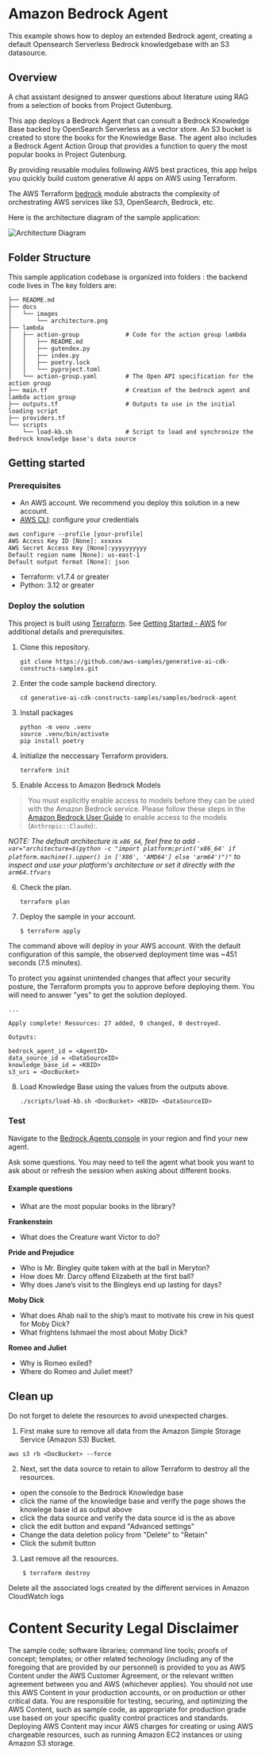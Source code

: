 # Amazon Bedrock Agent

This example shows how to deploy an extended Bedrock agent,
creating a default Opensearch Serverless Bedrock knowledgebase with an S3 datasource.

## Overview

A chat assistant designed to answer questions about literature using RAG from a
selection of books from Project Gutenburg.

This app deploys a Bedrock Agent that can consult a Bedrock Knowledge Base
backed by OpenSearch Serverless as a vector store. An S3 bucket is created to
store the books for the Knowledge Base. The agent also includes a Bedrock Agent
Action Group that provides a function to query the most popular books in Project
Gutenburg.

By providing reusable modules following AWS best practices,
this app helps you quickly build custom generative AI apps on AWS using Terraform.

The AWS Terraform [bedrock](https://registry.terraform.io/modules/aws-ia/bedrock/aws/latest) module 
abstracts the complexity of orchestrating AWS services like S3, OpenSearch, Bedrock, etc.

Here is the architecture diagram of the sample application:

![Architecture Diagram](docs/images/architecture.png)

## Folder Structure

This sample application codebase is organized into folders : the backend code lives in
The key folders are:

```tree
├── README.md
├── docs
│   └── images
│       └── architecture.png
├── lambda
│   ├── action-group             # Code for the action group lambda
│   │   ├── README.md
│   │   ├── gutendex.py
│   │   ├── index.py
│   │   ├── poetry.lock
│   │   └── pyproject.toml
│   └── action-group.yaml        # The Open API specification for the action group
├── main.tf                      # Creation of the bedrock agent and lambda action group
├── outputs.tf                   # Outputs to use in the initial loading script
├── providers.tf
└── scripts
    └── load-kb.sh               # Script to load and synchronize the Bedrock knowledge base's data source
```

## Getting started

### Prerequisites

- An AWS account. We recommend you deploy this solution in a new account.
- [AWS CLI](https://aws.amazon.com/cli/): configure your credentials

```shell
aws configure --profile [your-profile] 
AWS Access Key ID [None]: xxxxxx
AWS Secret Access Key [None]:yyyyyyyyyy
Default region name [None]: us-east-1 
Default output format [None]: json
```

- Terraform: v1.7.4 or greater
- Python: 3.12 or greater

### Deploy the solution

This project is built using [Terraform](https://www.terraform.io/). See [Getting Started - AWS](https://developer.hashicorp.com/terraform/tutorials/aws-get-started) for additional details and prerequisites.

1. Clone this repository.
    ```shell
    git clone https://github.com/aws-samples/generative-ai-cdk-constructs-samples.git
    ```

2. Enter the code sample backend directory.
    ```shell
    cd generative-ai-cdk-constructs-samples/samples/bedrock-agent
    ```

3. Install packages
   ```shell
   python -m venv .venv
   source .venv/bin/activate
   pip install poetry
   ```

4. Initialize the neccessary Terraform providers.
    ```shell
    terraform init
    ```

5. Enable Access to Amazon Bedrock Models
> You must explicitly enable access to models before they can be used with the Amazon Bedrock service. Please follow these steps in the [Amazon Bedrock User Guide](https://docs.aws.amazon.com/bedrock/latest/userguide/model-access.html) to enable access to the models (```Anthropic::Claude```):.

_NOTE: The default architecture is `x86_64`, feel free to add `-var="architecture=$(python -c "import platform;print('x86_64' if platform.machine().upper() in ['X86', 'AMD64'] else 'arm64')")"` to inspect and use your platform's architecture or set it directly with the `arm64.tfvars`_

6. Check the plan.

    ```shell
    terraform plan
    ```

7. Deploy the sample in your account.

    ```shell
    $ terraform apply
    ```

The command above will deploy in your AWS account. With the default configuration of this sample, the observed deployment time was ~451 seconds (7.5 minutes).

To protect you against unintended changes that affect your security posture, the Terraform prompts you to approve before deploying them. You will need to answer "yes" to get the solution deployed.

```
...

Apply complete! Resources: 27 added, 0 changed, 0 destroyed.

Outputs:

bedrock_agent_id = <AgentID>
data_source_id = <DataSourceID>
knowledge_base_id = <KBID>
s3_uri = <DocBucket>
```

8. Load Knowledge Base using the values from the outputs above.

    ```shell
    ./scripts/load-kb.sh <DocBucket> <KBID> <DataSourceID>
    ```

### Test

Navigate to the [Bedrock Agents console](https://us-east-1.console.aws.amazon.com/bedrock/home?region=us-east-1#/agents) in your region and find your new agent.

Ask some questions. You may need to tell the agent what book you want to ask about or refresh the session when asking about different books.

#### Example questions

* What are the most popular books in the library?

**Frankenstein**
* What does the Creature want Victor to do?

**Pride and Prejudice**
* Who is Mr. Bingley quite taken with at the ball in Meryton?
* How does Mr. Darcy offend Elizabeth at the first ball?
* Why does Jane’s visit to the Bingleys end up lasting for days?

**Moby Dick**
* What does Ahab nail to the ship’s mast to motivate his crew in his quest for Moby Dick?
* What frightens Ishmael the most about Moby Dick? 

**Romeo and Juliet**
* Why is Romeo exiled?
* Where do Romeo and Juliet meet?

## Clean up

Do not forget to delete the resources to avoid unexpected charges.

1. First make sure to remove all data from the Amazon Simple Storage Service (Amazon S3) Bucket.

```shell
aws s3 rb <DocBucket> --force
```

2. Next, set the data source to retain to allow Terraform to destroy all the resources.

- open the console to the Bedrock Knowledge base
- click the name of the knowledge base and verify the page shows the knowlege base id as output above <KBID>
- click the data source and verify the data source id is the <DataSourceID> as above
- click the edit button and expand "Advanced settings"
- Change the data deletion policy from "Delete" to "Retain"
- Click the submit button

3. Last remove all the resources.

```shell
    $ terraform destroy
```

Delete all the associated logs created by the different services in Amazon CloudWatch logs

# Content Security Legal Disclaimer
The sample code; software libraries; command line tools; proofs of concept; templates; or other related technology (including any of the foregoing that are provided by our personnel) is provided to you as AWS Content under the AWS Customer Agreement, or the relevant written agreement between you and AWS (whichever applies). You should not use this AWS Content in your production accounts, or on production or other critical data. You are responsible for testing, securing, and optimizing the AWS Content, such as sample code, as appropriate for production grade use based on your specific quality control practices and standards. Deploying AWS Content may incur AWS charges for creating or using AWS chargeable resources, such as running Amazon EC2 instances or using Amazon S3 storage.
